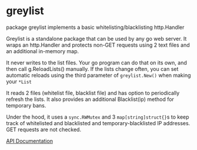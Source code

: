 # greylist

package greylist implements a basic whitelisting/blacklisting http.Handler

Greylist is a standalone package that can be used by any go web server.
It wraps an http.Handler and protects non-GET requests using 2 text files and an additional in-memory map.

It never writes to the list files. Your go program can do that on its own, and then call g.ReloadLists() manually. If the lists change often, you can set automatic reloads using the third parameter of `greylist.New()` when making your `*List`

It reads 2 files (whitelist file, blacklist file) and has option to periodically refresh the lists. It also provides an additional Blacklist(ip) method for temporary bans.

Under the hood, it uses a `sync.RWMutex` and 3 `map[string]struct{}`s to keep track of whitelisted and blacklisted and temporary-blacklisted IP addresses. GET requests are not checked.

[API Documentation](https://pkg.go.dev/github.com/aerth/webd@v0.0.2/greylist?tab=doc)
